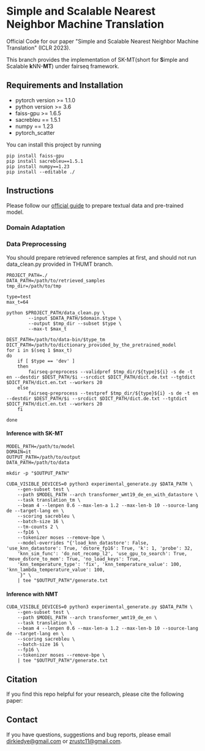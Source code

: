 # Simple and Scalable Nearest Neighbor Machine Translation

Official Code for our paper "Simple and Scalable Nearest Neighbor Machine Translation" (ICLR 2023).

This branch provides the implementation of SK-MT(short for **S**imple and Scalable **k**NN-**MT**) under fairseq framework.

## Requirements and Installation
* pytorch version >= 1.1.0
* python version >= 3.6
* faiss-gpu >= 1.6.5
* sacrebleu == 1.5.1
* numpy == 1.23
* pytorch_scatter

You can install this project by running
```
pip install faiss-gpu
pip install sacrebleu==1.5.1
pip install numpy==1.23
pip install --editable ./
```

## Instructions
Please follow our [official guide](https://github.com/dirkiedai/sk-mt/tree/thumt) to prepare textual data and pre-trained model.
### Domain Adaptation
### Data Preprocessing
You should prepare retrieved reference samples at first, and should not run data_clean.py provided in THUMT branch.
```
PROJECT_PATH=./
DATA_PATH=/path/to/retrieved_samples
tmp_dir=/path/to/tmp

type=test
max_t=64

python $PROJECT_PATH/data_clean.py \
        --input $DATA_PATH/$domain.$type \
        --output $tmp_dir --subset $type \
        --max-t $max_t

DEST_PATH=/path/to/data-bin/$type_tm
DICT_PATH=/path/to/dictionary_provided_by_the_pretrained_model
for i in $(seq 1 $max_t)
do
    if [ $type == 'dev' ]
    then
        fairseq-preprocess --validpref $tmp_dir/${type}${i} -s de -t en --destdir $DEST_PATH/$i --srcdict $DICT_PATH/dict.de.txt --tgtdict $DICT_PATH/dict.en.txt --workers 20
    else
        fairseq-preprocess --testpref $tmp_dir/${type}${i} -s de -t en --destdir $DEST_PATH/$i --srcdict $DICT_PATH/dict.de.txt --tgtdict $DICT_PATH/dict.en.txt --workers 20
    fi
    
done
```
#### Inference with SK-MT
```
MODEL_PATH=/path/to/model
DOMAIN=it
OUTPUT_PATH=/path/to/output
DATA_PATH=/path/to/data

mkdir -p "$OUTPUT_PATH"

CUDA_VISIBLE_DEVICES=0 python3 experimental_generate.py $DATA_PATH \
    --gen-subset test \
    --path $MODEL_PATH --arch transformer_wmt19_de_en_with_datastore \
    --task translation_tm \
    --beam 4 --lenpen 0.6 --max-len-a 1.2 --max-len-b 10 --source-lang de --target-lang en \
    --scoring sacrebleu \
    --batch-size 16 \
    --tm-counts 2 \
    --fp16 \
    --tokenizer moses --remove-bpe \
    --model-overrides "{'load_knn_datastore': False, 'use_knn_datastore': True, 'dstore_fp16': True, 'k': 1, 'probe': 32,
    'knn_sim_func': 'do_not_recomp_l2', 'use_gpu_to_search': True, 'move_dstore_to_mem': True, 'no_load_keys': True,
    'knn_temperature_type': 'fix', 'knn_temperature_value': 100, 'knn_lambda_temperature_value': 100,
     }" \
    | tee "$OUTPUT_PATH"/generate.txt
```


#### Inference with NMT
```
CUDA_VISIBLE_DEVICES=0 python3 experimental_generate.py $DATA_PATH \
    --gen-subset test \
    --path $MODEL_PATH --arch transformer_wmt19_de_en \
    --task translation \
    --beam 4 --lenpen 0.6 --max-len-a 1.2 --max-len-b 10 --source-lang de --target-lang en \
    --scoring sacrebleu \
    --batch-size 16 \
    --fp16 \
    --tokenizer moses --remove-bpe \
    | tee "$OUTPUT_PATH"/generate.txt
```

## Citation
If you find this repo helpful for your research, please cite the following paper:

## Contact
If you have questions, suggestions and bug reports, please email <dirkiedye@gmail.com> or <zrustc11@gmail.com>.

